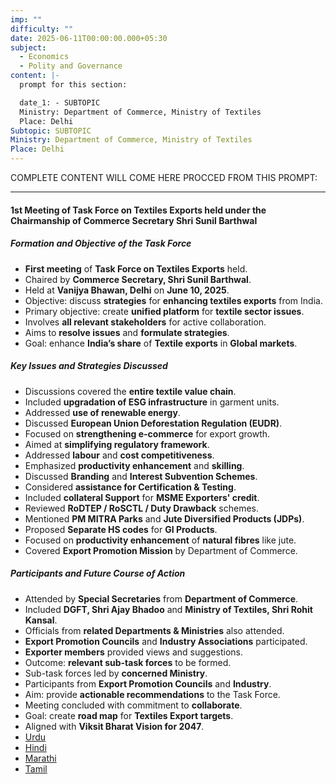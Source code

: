 ```yaml
---
imp: ""
difficulty: ""
date: 2025-06-11T00:00:00.000+05:30
subject:
  - Economics
  - Polity and Governance
content: |-
  prompt for this section:

  date_1: - SUBTOPIC
  Ministry: Department of Commerce, Ministry of Textiles
  Place: Delhi
Subtopic: SUBTOPIC
Ministry: Department of Commerce, Ministry of Textiles
Place: Delhi
---
```


COMPLETE CONTENT WILL COME HERE PROCCED FROM THIS PROMPT:

---

#### 1st Meeting of Task Force on Textiles Exports held under the Chairmanship of Commerce Secretary Shri Sunil Barthwal

##### Formation and Objective of the Task Force
- **First meeting** of **Task Force on Textiles Exports** held.
- Chaired by **Commerce Secretary, Shri Sunil Barthwal**.
- Held at **Vanijya Bhawan, Delhi** on **June 10, 2025**.
- Objective: discuss **strategies** for **enhancing textiles exports** from India.
- Primary objective: create **unified platform** for **textile sector issues**.
- Involves **all relevant stakeholders** for active collaboration.
- Aims to **resolve issues** and **formulate strategies**.
- Goal: enhance **India’s share** of **Textile exports** in **Global markets**.

##### Key Issues and Strategies Discussed
- Discussions covered the **entire textile value chain**.
- Included **upgradation of ESG infrastructure** in garment units.
- Addressed **use of renewable energy**.
- Discussed **European Union Deforestation Regulation (EUDR)**.
- Focused on **strengthening e-commerce** for export growth.
- Aimed at **simplifying regulatory framework**.
- Addressed **labour** and **cost competitiveness**.
- Emphasized **productivity enhancement** and **skilling**.
- Discussed **Branding** and **Interest Subvention Schemes**.
- Considered **assistance for Certification & Testing**.
- Included **collateral Support** for **MSME Exporters' credit**.
- Reviewed **RoDTEP / RoSCTL / Duty Drawback** schemes.
- Mentioned **PM MITRA Parks** and **Jute Diversified Products (JDPs)**.
- Proposed **Separate HS codes** for **GI Products**.
- Focused on **productivity enhancement** of **natural fibres** like jute.
- Covered **Export Promotion Mission** by Department of Commerce.

##### Participants and Future Course of Action
- Attended by **Special Secretaries** from **Department of Commerce**.
- Included **DGFT, Shri Ajay Bhadoo** and **Ministry of Textiles, Shri Rohit Kansal**.
- Officials from **related Departments & Ministries** also attended.
- **Export Promotion Councils** and **Industry Associations** participated.
- **Exporter members** provided views and suggestions.
- Outcome: **relevant sub-task forces** to be formed.
- Sub-task forces led by **concerned Ministry**.
- Participants from **Export Promotion Councils** and **Industry**.
- Aim: provide **actionable recommendations** to the Task Force.
- Meeting concluded with commitment to **collaborate**.
- Goal: create **road map** for **Textiles Export targets**.
- Aligned with **Viksit Bharat Vision for 2047**.
- [Urdu](https://pib.gov.in/PressReleasePage.aspx?PRID=2135779)
- [Hindi](https://pib.gov.in/PressReleasePage.aspx?PRID=2135797)
- [Marathi](https://pib.gov.in/PressReleasePage.aspx?PRID=2135825)
- [Tamil](https://pib.gov.in/PressReleasePage.aspx?PRID=2135786)